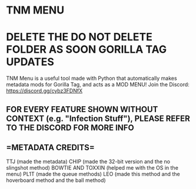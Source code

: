 # TNM MENU
# DELETE THE DO NOT DELETE FOLDER AS SOON GORILLA TAG UPDATES
TNM Menu is a useful tool made with Python that automatically makes metadata mods for Gorilla Tag, and acts as a MOD MENU! Join the Discord: https://discord.gg/cybz3FDNfX

## FOR EVERY FEATURE SHOWN WITHOUT CONTEXT (e.g. "Infection Stuff"), PLEASE REFER TO THE DISCORD FOR MORE INFO

## =METADATA CREDITS=

TTJ (made the metadata)
CHIP (made the 32-bit version and the no slingshot method)
BOWTIE AND TOXXIN (helped me with the OS in the menu)
PL1T (made the queue methods)
LEO (made this method and the hoverboard method and the ball method)
 
